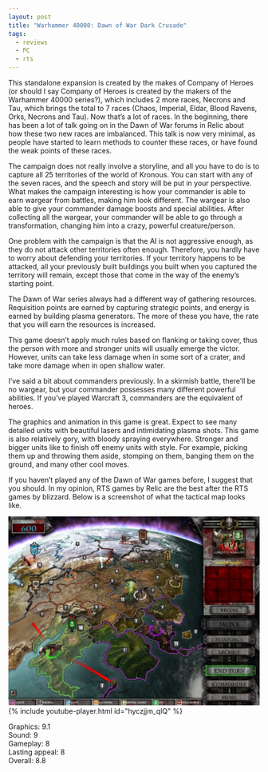 ```yaml
---
layout: post
title: "Warhammer 40000: Dawn of War Dark Crusade"
tags:
  - reviews
  - PC
  - rts
---
```


This standalone expansion is created by the makes of Company of Heroes (or should I say Company of Heroes is created by the makers of the Warhammer 40000 series?), which includes 2 more races, Necrons and Tau, which brings the total to 7 races (Chaos, Imperial, Eldar, Blood Ravens, Orks, Necrons and Tau). Now that’s a lot of races. In the beginning, there has been a lot of talk going on in the Dawn of War forums in Relic about how these two new races are imbalanced. This talk is now very minimal, as people have started to learn methods to counter these races, or have found the weak points of these races.

The campaign does not really involve a storyline, and all you have to do is to capture all 25 territories of the world of Kronous. You can start with any of the seven races, and the speech and story will be put in your perspective. What makes the campaign interesting is how your commander is able to earn wargear from battles, making him look different. The wargear is also able to give your commander damage boosts and special abilities. After collecting all the wargear, your commander will be able to go through a transformation, changing him into a crazy, powerful creature/person.

One problem with the campaign is that the AI is not aggressive enough, as they do not attack other territories often enough. Therefore, you hardly have to worry about defending your territories. If your territory happens to be attacked, all your previously built buildings you built when you captured the territory will remain, except those that come in the way of the enemy’s starting point.

The Dawn of War series always had a different way of gathering resources. Requisition points are earned by capturing strategic points, and energy is earned by building plasma generators. The more of these you have, the rate that you will earn the resources is increased.

This game doesn’t apply much rules based on flanking or taking cover, thus the person with more and stronger units will usually emerge the victor. However, units can take less damage when in some sort of a crater, and take more damage when in open shallow water.

I’ve said a bit about commanders previously. In a skirmish battle, there’ll be no wargear, but your commander possesses many different powerful abilities. If you’ve played Warcraft 3, commanders are the equivalent of heroes.

The graphics and animation in this game is great. Expect to see many detailed units with beautiful lasers and intimidating plasma shots. This game is also relatively gory, with bloody spraying everywhere. Stronger and bigger units like to finish off enemy units with style. For example, picking them up and throwing them aside, stomping on them, banging them on the ground, and many other cool moves.

If you haven’t played any of the Dawn of War games before, I suggest that you should. In my opinion, RTS games by Relic are the best after the RTS games by blizzard. Below is a screenshot of what the tactical map looks like.

![alt text](/posts/game-reviews/wh40k-dow-dark-crusade/1.jpg "Game World")
{% include youtube-player.html id="hyczjjm_qlQ" %}

Graphics: 9.1\
Sound: 9\
Gameplay: 8\
Lasting appeal: 8\
Overall: 8.8

